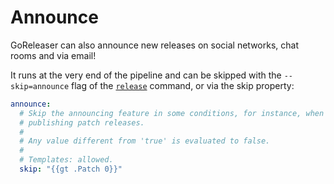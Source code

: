 # Announce

GoReleaser can also announce new releases on social networks, chat rooms and via
email!

It runs at the very end of the pipeline and can be skipped with the
`--skip=announce` flag of the [`release`](../../cmd/goreleaser_release.md)
command, or via the skip property:

```yaml title=".goreleaser.yaml"
announce:
  # Skip the announcing feature in some conditions, for instance, when
  # publishing patch releases.
  #
  # Any value different from 'true' is evaluated to false.
  #
  # Templates: allowed.
  skip: "{{gt .Patch 0}}"
```
